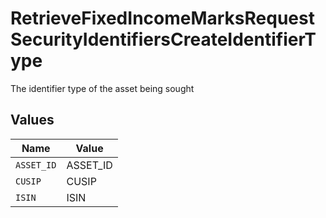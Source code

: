 # RetrieveFixedIncomeMarksRequestSecurityIdentifiersCreateIdentifierType

The identifier type of the asset being sought


## Values

| Name       | Value      |
| ---------- | ---------- |
| `ASSET_ID` | ASSET_ID   |
| `CUSIP`    | CUSIP      |
| `ISIN`     | ISIN       |